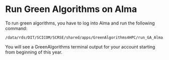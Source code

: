 # Run Green Algorithms on Alma
To run green algorithms, you have to log into Alma and run the following command:

```console
/data/rds/DIT/SCICOM/SCRSE/shared/apps/GreenAlgorithms4HPC/run_GA_Alma.sh
```

You will see a GreenAlgorithms terminal output for your account starting from beginning of this year. 
